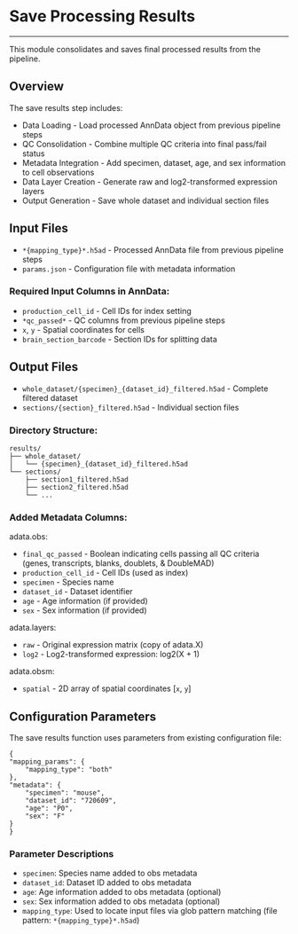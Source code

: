 # Save Processing Results
---
This module consolidates and saves final processed results from the pipeline.

## Overview
The save results step includes:

- Data Loading - Load processed AnnData object from previous pipeline steps
- QC Consolidation - Combine multiple QC criteria into final pass/fail status
- Metadata Integration - Add specimen, dataset, age, and sex information to cell observations
- Data Layer Creation - Generate raw and log2-transformed expression layers
- Output Generation - Save whole dataset and individual section files

## Input Files

- `*{mapping_type}*.h5ad` - Processed AnnData file from previous pipeline steps
- `params.json` - Configuration file with metadata information

### Required Input Columns in AnnData:

- `production_cell_id` - Cell IDs for index setting
- `*qc_passed*` - QC columns from previous pipeline steps
- `x`, `y` - Spatial coordinates for cells
- `brain_section_barcode` - Section IDs for splitting data

## Output Files

- `whole_dataset/{specimen}_{dataset_id}_filtered.h5ad` - Complete filtered dataset
- `sections/{section}_filtered.h5ad` - Individual section files

### Directory Structure:

    results/
    ├── whole_dataset/
    │   └── {specimen}_{dataset_id}_filtered.h5ad
    └── sections/
        ├── section1_filtered.h5ad
        ├── section2_filtered.h5ad
        └── ...

### Added Metadata Columns:

adata.obs:
- `final_qc_passed` - Boolean indicating cells passing all QC criteria (genes, transcripts, blanks, doublets, & DoubleMAD)
- `production_cell_id` - Cell IDs (used as index)
- `specimen` - Species name
- `dataset_id` - Dataset identifier
- `age` - Age information (if provided)
- `sex` - Sex information (if provided)

adata.layers:
- `raw` - Original expression matrix (copy of adata.X)
- `log2` - Log2-transformed expression: log2(X + 1)

adata.obsm:
- `spatial` - 2D array of spatial coordinates [`x`, `y`]

## Configuration Parameters
The save results function uses parameters from existing configuration file:

    {
    "mapping_params": {
        "mapping_type": "both"
    }, 
    "metadata": {
        "specimen": "mouse",
        "dataset_id": "720609",
        "age": "P0",
        "sex": "F"
    }
    }
  
### Parameter Descriptions

- `specimen`: Species name added to obs metadata
- `dataset_id`: Dataset ID added to obs metadata
- `age`: Age information added to obs metadata (optional)
- `sex`: Sex information added to obs metadata (optional)
- `mapping_type`: Used to locate input files via glob pattern matching (file pattern: `*{mapping_type}*.h5ad`)
